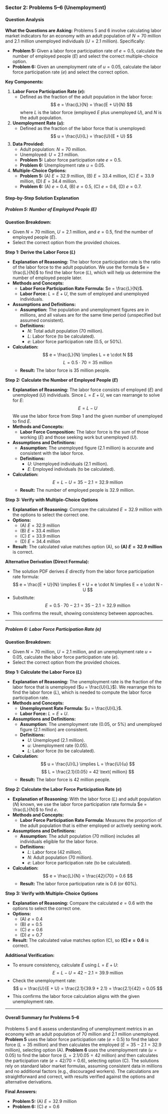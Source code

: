 
### Sector 2: Problems 5–6 (Unemployment)

#### Question Analysis
**What the Questions are Asking:**
Problems 5 and 6 involve calculating labor market indicators for an economy with an adult population of $N = 70$ million and 2.1 million unemployed individuals ($U = 2.1$ million). Specifically:
- **Problem 5:** Given a labor force participation rate of $e = 0.5$, calculate the number of employed people ($E$) and select the correct multiple-choice option.
- **Problem 6:** Given an unemployment rate of $u = 0.05$, calculate the labor force participation rate ($e$) and select the correct option.

**Key Components:**
1. **Labor Force Participation Rate ($e$):**
   - Defined as the fraction of the adult population in the labor force:
     $$
     e = \frac{L}{N} = \frac{E + U}{N}
$$
     where $L$ is the labor force (employed $E$ plus unemployed $U$), and $N$ is the adult population.
2. **Unemployment Rate ($u$):**
   - Defined as the fraction of the labor force that is unemployed:
     $$
     u = \frac{U}{L} = \frac{U}{E + U}
$$
3. **Data Provided:**
   - Adult population: $N = 70$ million.
   - Unemployed: $U = 2.1$ million.
   - **Problem 5:** Labor force participation rate $e = 0.5$.
   - **Problem 6:** Unemployment rate $u = 0.05$.
4. **Multiple-Choice Options:**
   - **Problem 5:** (A) $E = 32.9$ million, (B) $E = 33.4$ million, (C) $E = 33.9$ million, (D) $E = 34.4$ million.
   - **Problem 6:** (A) $e = 0.4$, (B) $e = 0.5$, (C) $e = 0.6$, (D) $e = 0.7$.

#### Step-by-Step Solution Explanation

##### Problem 5: Number of Employed People ($E$)
**Question Breakdown:**
- Given $N = 70$ million, $U = 2.1$ million, and $e = 0.5$, find the number of employed people ($E$).
- Select the correct option from the provided choices.

**Step 1: Derive the Labor Force ($L$)**
- **Explanation of Reasoning:** The labor force participation rate is the ratio of the labor force to the adult population. We use the formula $e = \frac{L}{N}$ to find the labor force ($L$), which will help us determine the number of employed people later.
- **Methods and Concepts:**
  - **Labor Force Participation Rate Formula:** $e = \frac{L}{N}$.
  - **Labor Force:** $L = E + U$, the sum of employed and unemployed individuals.
- **Assumptions and Definitions:**
  - **Assumption:** The population and unemployment figures are in millions, and all values are for the same time period (unspecified but assumed consistent).
  - **Definitions:**
    - $N$: Total adult population (70 million).
    - $L$: Labor force (to be calculated).
    - $e$: Labor force participation rate (0.5, or 50%).
- **Calculation:**
  $$
  e = \frac{L}{N} \implies L = e \cdot N
$$
  $$
  L = 0.5 \cdot 70 = 35 \text{ million}
$$
  - **Result:** The labor force is 35 million people.

**Step 2: Calculate the Number of Employed People ($E$)**
- **Explanation of Reasoning:** The labor force consists of employed ($E$) and unemployed ($U$) individuals. Since $L = E + U$, we can rearrange to solve for $E$:
  $$
  E = L - U
$$
  We use the labor force from Step 1 and the given number of unemployed to find $E$.
- **Methods and Concepts:**
  - **Labor Force Composition:** The labor force is the sum of those working ($E$) and those seeking work but unemployed ($U$).
- **Assumptions and Definitions:**
  - **Assumption:** The unemployed figure (2.1 million) is accurate and consistent with the labor force.
  - **Definitions:**
    - $U$: Unemployed individuals (2.1 million).
    - $E$: Employed individuals (to be calculated).
- **Calculation:**
  $$
  E = L - U = 35 - 2.1 = 32.9 \text{ million}
$$
  - **Result:** The number of employed people is 32.9 million.

**Step 3: Verify with Multiple-Choice Options**
- **Explanation of Reasoning:** Compare the calculated $E = 32.9$ million with the options to select the correct one.
- **Options:**
  - (A) $E = 32.9$ million
  - (B) $E = 33.4$ million
  - (C) $E = 33.9$ million
  - (D) $E = 34.4$ million
- **Result:** The calculated value matches option (A), so **(A) $E = 32.9$ million** is correct.

**Alternative Derivation (Direct Formula):**
- The solution PDF derives $E$ directly from the labor force participation rate formula:
  $$
  e = \frac{E + U}{N} \implies E + U = e \cdot N \implies E = e \cdot N - U
$$
- Substitute:
  $$
  E = 0.5 \cdot 70 - 2.1 = 35 - 2.1 = 32.9 \text{ million}
$$
- This confirms the result, showing consistency between approaches.

---

##### Problem 6: Labor Force Participation Rate ($e$)
**Question Breakdown:**
- Given $N = 70$ million, $U = 2.1$ million, and an unemployment rate $u = 0.05$, calculate the labor force participation rate ($e$).
- Select the correct option from the provided choices.

**Step 1: Calculate the Labor Force ($L$)**
- **Explanation of Reasoning:** The unemployment rate is the fraction of the labor force that is unemployed ($u = \frac{U}{L}$). We rearrange this to find the labor force ($L$), which is needed to compute the labor force participation rate.
- **Methods and Concepts:**
  - **Unemployment Rate Formula:** $u = \frac{U}{L}$.
  - **Labor Force:** $L = E + U$.
- **Assumptions and Definitions:**
  - **Assumption:** The unemployment rate (0.05, or 5%) and unemployed figure (2.1 million) are consistent.
  - **Definitions:**
    - $U$: Unemployed (2.1 million).
    - $u$: Unemployment rate (0.05).
    - $L$: Labor force (to be calculated).
- **Calculation:**
  $$
  u = \frac{U}{L} \implies L = \frac{U}{u}
$$
  $$
  L = \frac{2.1}{0.05} = 42 \text{ million}
$$
  - **Result:** The labor force is 42 million people.

**Step 2: Calculate the Labor Force Participation Rate ($e$)**
- **Explanation of Reasoning:** With the labor force ($L$) and adult population ($N$) known, we use the labor force participation rate formula $e = \frac{L}{N}$ to find $e$.
- **Methods and Concepts:**
  - **Labor Force Participation Rate Formula:** Measures the proportion of the adult population that is either employed or actively seeking work.
- **Assumptions and Definitions:**
  - **Assumption:** The adult population (70 million) includes all individuals eligible for the labor force.
  - **Definitions:**
    - $L$: Labor force (42 million).
    - $N$: Adult population (70 million).
    - $e$: Labor force participation rate (to be calculated).
- **Calculation:**
  $$
  e = \frac{L}{N} = \frac{42}{70} = 0.6
$$
  - **Result:** The labor force participation rate is 0.6 (or 60%).

**Step 3: Verify with Multiple-Choice Options**
- **Explanation of Reasoning:** Compare the calculated $e = 0.6$ with the options to select the correct one.
- **Options:**
  - (A) $e = 0.4$
  - (B) $e = 0.5$
  - (C) $e = 0.6$
  - (D) $e = 0.7$
- **Result:** The calculated value matches option (C), so **(C) $e = 0.6$** is correct.

**Additional Verification:**
- To ensure consistency, calculate $E$ using $L = E + U$:
  $$
  E = L - U = 42 - 2.1 = 39.9 \text{ million}
$$
- Check the unemployment rate:
  $$
  u = \frac{U}{E + U} = \frac{2.1}{39.9 + 2.1} = \frac{2.1}{42} = 0.05
$$
- This confirms the labor force calculation aligns with the given unemployment rate.

---

#### Overall Summary for Problems 5–6
Problems 5 and 6 assess understanding of unemployment metrics in an economy with an adult population of 70 million and 2.1 million unemployed. **Problem 5** uses the labor force participation rate ($e = 0.5$) to find the labor force ($L = 35$ million) and then calculates the employed ($E = 35 - 2.1 = 32.9$ million), selecting option (A). **Problem 6** uses the unemployment rate ($u = 0.05$) to find the labor force ($L = 2.1 / 0.05 = 42$ million) and then calculates the participation rate ($e = 42 / 70 = 0.6$), selecting option (C). The solutions rely on standard labor market formulas, assuming consistent data in millions and no additional factors (e.g., discouraged workers). The calculations are straightforward and correct, with results verified against the options and alternative derivations.

**Final Answers:**
- **Problem 5:** (A) $E = 32.9$ million
- **Problem 6:** (C) $e = 0.6$
